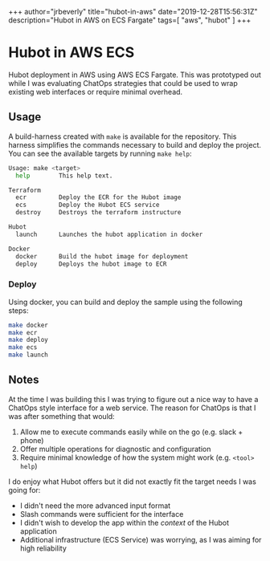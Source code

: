 +++
author="jrbeverly"
title="hubot-in-aws"
date="2019-12-28T15:56:31Z"
description="Hubot in AWS on ECS Fargate"
tags=[
  "aws",
  "hubot"
]
+++

# Hubot in AWS ECS

Hubot deployment in AWS using AWS ECS Fargate. This was prototyped out while I was evaluating ChatOps strategies that could be used to wrap existing web interfaces or require minimal overhead.

## Usage

A build-harness created with `make` is available for the repository. This harness simplifies the commands necessary to build and deploy the project. You can see the available targets by running `make help`:

```bash
Usage: make <target>
  help        This help text.

Terraform
  ecr         Deploy the ECR for the Hubot image
  ecs         Deploy the Hubot ECS service      
  destroy     Destroys the terraform instructure

Hubot
  launch      Launches the hubot application in docker

Docker
  docker      Build the hubot image for deployment
  deploy      Deploys the hubot image to ECR
```

### Deploy

Using docker, you can build and deploy the sample using the following steps:

```bash
make docker
make ecr
make deploy
make ecs
make launch
```

## Notes

At the time I was building this I was trying to figure out a nice way to have a ChatOps style interface for a web service. The reason for ChatOps is that I was after something that would:

1) Allow me to execute commands easily while on the go (e.g. slack + phone)
2) Offer multiple operations for diagnostic and configuration
3) Require minimal knowledge of how the system might work (e.g. `<tool> help`)

I do enjoy what Hubot offers but it did not exactly fit the target needs I was going for:

- I didn't need the more advanced input format
- Slash commands were sufficient for the interface
- I didn't wish to develop the app within the _context_ of the Hubot application
- Additional infrastructure (ECS Service) was worrying, as I was aiming for high reliability
